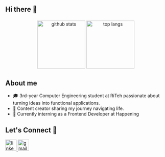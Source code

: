 <h2 align="left">Hi there 👋 </h2>

###

<div align="center">
  <img alt="github stats" height = "150"src="https://github-readme-stats.vercel.app/api?username=Matej2405&show=prs_merged,prs_merged_percentage&show_icons=true&theme=transparent"/>
  <img alt="top langs" height = "150"src="https://github-readme-stats.vercel.app/api/top-langs/?username=Matej2405&layout=compact"/>
</div>

###

## About me
 - 🎓 3rd-year Computer Engineering student at RiTeh passionate about turning ideas into functional applications.
- 🎥 Content creator sharing my journey navigating life.
- 💼 Currently interning as a Frontend Developer at Happening

###
## Let's Connect 🤝
<div align="left"> 
  <a href="https://www.linkedin.com/in/matej-brodarac-b866562ba/" target="_blank">
    <img src="https://img.shields.io/static/v1?message=LinkedIn&logo=linkedin&label=&color=0077B5&logoColor=white&labelColor=&style=for-the-badge" height="35" alt="linkedin logo"  />
  </a>
  <a href="mailto:matej.brodarac@gmail.com" target="_blank">
    <img src="https://img.shields.io/static/v1?message=Gmail&logo=gmail&label=&color=D14836&logoColor=white&labelColor=&style=for-the-badge" height="35" alt="gmail logo"  />
  </a>
  </div>


